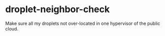 # droplet-neighbor-check
Make sure all my droplets not over-located in one hypervisor of the public cloud.
